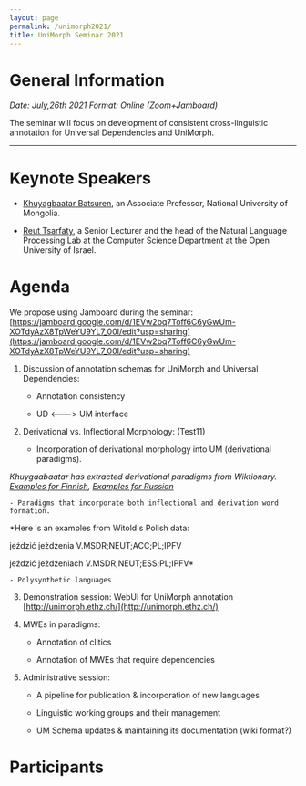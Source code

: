 ```yaml
---
layout: page
permalink: /unimorph2021/
title: UniMorph Seminar 2021
---
```


# General Information

*Date: July,26th 2021  Format: Online (Zoom+Jamboard)*

The seminar will focus on development of consistent cross-linguistic annotation for Universal Dependencies and UniMorph. 

---




# Keynote Speakers

- [Khuyagbaatar Batsuren](https://scholar.google.it/citations?user=JsMdM8oAAAAJ&hl=en), an Associate Professor, National University of Mongolia.

- [Reut Tsarfaty](https://www.openu.ac.il/en/personalsites/ReutTsarfaty.aspx), a Senior Lecturer and the head of the Natural Language Processing Lab at the Computer Science Department at the Open University of Israel. 

# Agenda

We propose using Jamboard during the seminar: [https://jamboard.google.com/d/1EVw2bq7Toff6C6yGwUm-XOTdyAzX8TpWeYU9YL7_00I/edit?usp=sharing](https://jamboard.google.com/d/1EVw2bq7Toff6C6yGwUm-XOTdyAzX8TpWeYU9YL7_00I/edit?usp=sharing)

1. Discussion of annotation schemas for UniMorph and Universal Dependencies:

    - Annotation consistency
  
    - UD <---> UM interface


2. Derivational vs. Inflectional Morphology:
(Test11)
  
    - Incorporation of derivational morphology into UM (derivational paradigms). 

*Khuygaabaatar has extracted derivational paradigms from Wiktionary. [Examples for Finnish](https://drive.google.com/drive/folders/1zRE3GrtkZ6NDTwB8lB2tAxIdbLrnH8Jf), [Examples for Russian](https://drive.google.com/drive/folders/1ZmRyLzwOARy4eI5yvlP89t-pkKmwei-A)*

    - Paradigms that incorporate both inflectional and derivation word formation.
 
*Here is an examples from Witold's Polish data:
 
 jeździć	jeżdżenia	V.MSDR;NEUT;ACC;PL;IPFV
 
 jeździć	jeżdżeniach	V.MSDR;NEUT;ESS;PL;IPFV* 
 
    - Polysynthetic languages

3. Demonstration session:  WebUI for UniMorph annotation [http://unimorph.ethz.ch/](http://unimorph.ethz.ch/)

4. MWEs in paradigms:

    - Annotation of clitics

    - Annotation of MWEs that require dependencies

5. Administrative session:

    - A pipeline for publication & incorporation of new languages

    - Linguistic working groups and their management

    - UM Schema updates & maintaining its documentation (wiki format?)

# Participants


